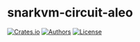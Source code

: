 # snarkvm-circuit-aleo

[![Crates.io](https://img.shields.io/crates/v/snarkvm-circuit-aleo.svg?color=neon)](https://crates.io/crates/snarkvm-circuit-aleo)
[![Authors](https://img.shields.io/badge/authors-Aleo-orange.svg)](https://aleo.org)
[![License](https://img.shields.io/badge/License-Apache%202.0-blue.svg)](./LICENSE.md)
